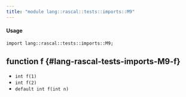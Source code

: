 ```yaml
---
title: "module lang::rascal::tests::imports::M9"
---
```


#### Usage

`import lang::rascal::tests::imports::M9;`

## function f {#lang-rascal-tests-imports-M9-f}

* ``int f(1)``
* ``int f(2)``
* ``default int f(int n)``

